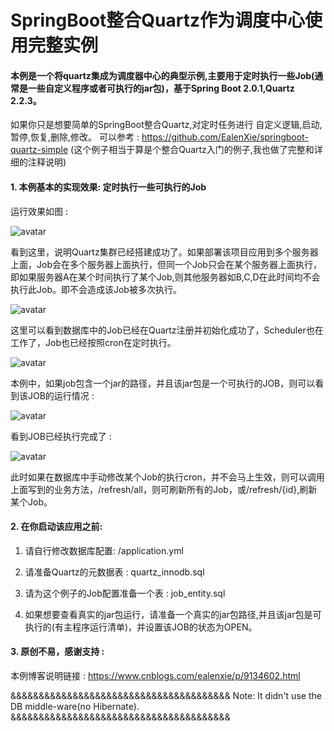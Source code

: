SpringBoot整合Quartz作为调度中心使用完整实例
=======================================

#### 本例是一个将quartz集成为调度器中心的典型示例,主要用于定时执行一些Job(通常是一些自定义程序或者可执行的jar包)，基于Spring Boot 2.0.1,Quartz 2.2.3。


如果你只是想要简单的SpringBoot整合Quartz,对定时任务进行 自定义逻辑,启动,暂停,恢复,删除,修改。
可以参考 : https://github.com/EalenXie/springboot-quartz-simple (这个例子相当于算是个整合Quartz入门的例子,我也做了完整和详细的注释说明)


#### 1. 本例基本的实现效果: 定时执行一些可执行的Job
    
运行效果如图 : 
    
![avatar](https://images2018.cnblogs.com/blog/994599/201806/994599-20180604172924530-190555264.png)
    
看到这里，说明Quartz集群已经搭建成功了。如果部署该项目应用到多个服务器上面，Job会在多个服务器上面执行，但同一个Job只会在某个服务器上面执行，即如果服务器A在某个时间执行了某个Job,则其他服务器如B,C,D在此时间均不会执行此Job。即不会造成该Job被多次执行。
         
![avatar](https://images2018.cnblogs.com/blog/994599/201806/994599-20180604173534786-1611962860.png)
  
这里可以看到数据库中的Job已经在Quartz注册并初始化成功了，Scheduler也在工作了，Job也已经按照cron在定时执行。
    
![avatar](https://images2018.cnblogs.com/blog/994599/201806/994599-20180604173727992-1988871504.png)
    
本例中，如果job包含一个jar的路径，并且该jar包是一个可执行的JOB，则可以看到该JOB的运行情况 : 
    
![avatar](https://img2018.cnblogs.com/blog/994599/201812/994599-20181214111924171-613541575.png)
    
看到JOB已经执行完成了 : 
    
![avatar](https://img2018.cnblogs.com/blog/994599/201812/994599-20181214112047742-1459267679.png)
    
此时如果在数据库中手动修改某个Job的执行cron，并不会马上生效，则可以调用上面写到的业务方法，/refresh/all，则可刷新所有的Job，或/refresh/{id},刷新某个Job。
    
#### 2. 在你启动该应用之前: 
    
   1. 请自行修改数据库配置: /application.yml  

   2. 请准备Quartz的元数据表 : quartz_innodb.sql
        
   3. 请为这个例子的Job配置准备一个表 : job_entity.sql
    
   4. 如果想要查看真实的jar包运行，请准备一个真实的jar包路径,并且该jar包是可执行的(有主程序运行清单)，并设置该JOB的状态为OPEN。

#### 3. 原创不易，感谢支持 :  

本例博客说明链接 : https://www.cnblogs.com/ealenxie/p/9134602.html              
    


&&&&&&&&&&&&&&&&&&&&&&&&&&&&&&&&&&&&&&&
Note:
It didn't use the DB middle-ware(no Hibernate).
&&&&&&&&&&&&&&&&&&&&&&&&&&&&&&&&&&&&&&&
